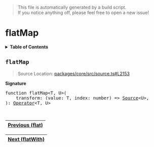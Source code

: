 > This file is automatically generated by a build script.<br>If you notice anything off, please feel free to open a new issue!

# flatMap

<details><summary><b>Table of Contents</b></summary><br>

1. [<code>flatMap</code>](#flatMap)</details>

## <a name="flatMap"></a><code>flatMap</code>

> Source Location: [packages\/core\/src\/source.ts#L2153](..\/..\/packages\/core\/src\/source.ts#L2153)

<b>Signature</b>

<pre>function flatMap&lt;T, U&gt;(<br>    transform: (value: T, index: number) =&gt; <a href="../01-api-basics/03-Source.md#Source-Interface">Source</a>&lt;U&gt;,<br>): <a href="../01-api-basics/04-Operator.md#Operator">Operator</a>&lt;T, U&gt;</pre><br>

| [Previous \(flat\)](027-flat.md#readme) |
| --- |

<div align="right">

| [Next \(flatWith\)](029-flatWith.md#readme) |
| --- |
</div>
